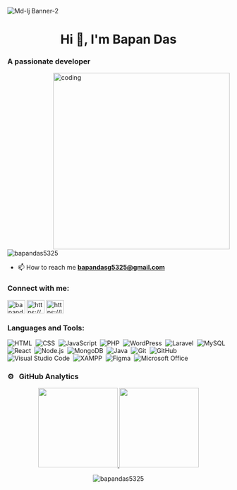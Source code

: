 ![Md-Ij Banner-2](https://user-images.githubusercontent.com/106918656/209438619-25091cdf-a126-4e95-a24c-5efdf8057606.gif)
<h1 align="center">Hi 👋, I'm Bapan Das</h1>
<h3 align="c
 enter">A passionate  developer </h3>
<img align="right" alt="coding" width="400" src="https://camo.githubusercontent.com/87af9a9fec730c94fc8b08eb21fa5ef6ab7831a67ba17bf8cc76696f6e4be1ef/68747470733a2f2f63646e2e6472696262626c652e636f6d2f75736572732f313138373833362f73637265656e73686f74732f363533393432392f70726f6772616d65722e676966">

<p align="left"> <img src="https://komarev.com/ghpvc/?username=bapandas5325&label=Profile%20views&color=0e75b6&style=flat" alt="bapandas5325" /> </p>






- 📫 How to reach me **bapandasg5325@gmail.com**

<h3 align="left">Connect with me:</h3>
<p align="left">
<a href="https://twitter.com/bapanda11207627" target="blank"><img align="center" src="https://raw.githubusercontent.com/rahuldkjain/github-profile-readme-generator/master/src/images/icons/Social/twitter.svg" alt="bapanda11207627" height="30" width="40" /></a>
<a href="https://www.linkedin.com/in/bapandas89/" target="blank"><img align="center" src="https://raw.githubusercontent.com/rahuldkjain/github-profile-readme-generator/master/src/images/icons/Social/linked-in-alt.svg" alt="https://www.linkedin.com/in/bapan-das/" height="30" width="40" /></a>
<a href="https://leetcode.com/u/bapandas5325/" target="blank"><img align="center" src="https://raw.githubusercontent.com/rahuldkjain/github-profile-readme-generator/master/src/images/icons/Social/leet-code.svg" alt="https://leetcode.com/bapandas55/" height="30" width="40" /></a>
</p>

<h3 align="left">Languages and Tools:</h3>

![HTML](https://img.shields.io/badge/-HTML-05122A?style=flat&logo=HTML5)&nbsp;
![CSS](https://img.shields.io/badge/-CSS-05122A?style=flat&logo=CSS3&logoColor=1572B6)&nbsp;
![JavaScript](https://img.shields.io/badge/-JavaScript-05122A?style=flat&logo=javascript)&nbsp;
![PHP](https://img.shields.io/badge/-PHP-05122A?style=flat&logo=php)&nbsp;
![WordPress](https://img.shields.io/badge/-WordPress-05122A?style=flat&logo=wordpress)&nbsp;
![Laravel](https://img.shields.io/badge/-Laravel-05122A?style=flat&logo=laravel)&nbsp;
![MySQL](https://img.shields.io/badge/-MySQL-05122A?style=flat&logo=mysql)&nbsp;
![React](https://img.shields.io/badge/-React-05122A?style=flat&logo=react)&nbsp;
![Node.js](https://img.shields.io/badge/-Node.js-05122A?style=flat&logo=node.js)&nbsp;
![MongoDB](https://img.shields.io/badge/-MongoDB-05122A?style=flat&logo=mongodb)&nbsp;
![Java](https://img.shields.io/badge/-Java-05122A?style=flat&logo=Java&logoColor=FFA518)&nbsp;
![Git](https://img.shields.io/badge/-Git-05122A?style=flat&logo=git)&nbsp;
![GitHub](https://img.shields.io/badge/-GitHub-05122A?style=flat&logo=github)&nbsp;
![Visual Studio Code](https://img.shields.io/badge/-Visual%20Studio%20Code-05122A?style=flat&logo=visual-studio-code&logoColor=007ACC)&nbsp;
![XAMPP](https://img.shields.io/badge/-XAMPP-05122A?style=flat&logo=xampp)&nbsp;
![Figma](https://img.shields.io/badge/-Figma-05122A?style=flat&logo=figma)&nbsp;
![Microsoft Office](https://img.shields.io/badge/-Microsoft%20Office-05122A?style=flat&logo=microsoft-office&logoColor=D83B01)&nbsp;

### ⚙️ &nbsp; GitHub Analytics
<p align="center">
<a href="https://github.com/bapandas5325">
  <img  height="180em" src="https://github-readme-stats-eight-theta.vercel.app/api?username=bapandas5325&show_icons=true&theme=algolia&include_all_commits=true&count_private=true"/>
  <img  height="180em" src="https://github-readme-stats-eight-theta.vercel.app/api/top-langs/?username=bapandas5325&layout=compact&langs_count=8&theme=algolia"/>
</a>
</p>
<p align="center">
  <img align="center" src="https://github-readme-streak-stats.herokuapp.com/?user=bapandas5325&theme=algolia" alt="bapandas5325" />
</p>



